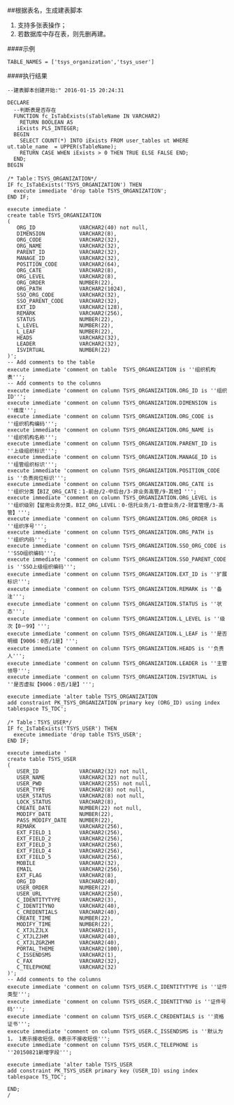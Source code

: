 ##根据表名，生成建表脚本  

1. 支持多张表操作；
2. 若数据库中存在表，则先删再建。



####示例  

	TABLE_NAMES = ['tsys_organization','tsys_user']
####执行结果  

		
	--建表脚本创建开始:" 2016-01-15 20:24:31

	DECLARE
	  --判断表是否存在
	  FUNCTION fc_IsTabExists(sTableName IN VARCHAR2)
	    RETURN BOOLEAN AS
	   iExists PLS_INTEGER;
	  BEGIN
	    SELECT COUNT(*) INTO iExists FROM user_tables ut WHERE ut.table_name  = UPPER(sTableName);
	    RETURN CASE WHEN iExists > 0 THEN TRUE ELSE FALSE END;
	  END;
	BEGIN
	    
	/* Table：TSYS_ORGANIZATION*/
	IF fc_IsTabExists('TSYS_ORGANIZATION') THEN
	  execute immediate 'drop table TSYS_ORGANIZATION';
	END IF;
	
	execute immediate '
	create table TSYS_ORGANIZATION
	(
	   ORG_ID              VARCHAR2(40) not null,
	   DIMENSION           VARCHAR2(8),
	   ORG_CODE            VARCHAR2(32),
	   ORG_NAME            VARCHAR2(32),
	   PARENT_ID           VARCHAR2(32),
	   MANAGE_ID           VARCHAR2(32),
	   POSITION_CODE       VARCHAR2(64),
	   ORG_CATE            VARCHAR2(8),
	   ORG_LEVEL           VARCHAR2(8),
	   ORG_ORDER           NUMBER(22),
	   ORG_PATH            VARCHAR2(1024),
	   SSO_ORG_CODE        VARCHAR2(32),
	   SSO_PARENT_CODE     VARCHAR2(32),
	   EXT_ID              VARCHAR2(128),
	   REMARK              VARCHAR2(256),
	   STATUS              NUMBER(22),
	   L_LEVEL             NUMBER(22),
	   L_LEAF              NUMBER(22),
	   HEADS               VARCHAR2(32),
	   LEADER              VARCHAR2(32),
	   ISVIRTUAL           NUMBER(22)
	)';
	-- Add comments to the table
	execute immediate 'comment on table  TSYS_ORGANIZATION is ''组织机构表''';
	-- Add comments to the columns
	execute immediate 'comment on column TSYS_ORGANIZATION.ORG_ID is ''组织ID''';
	execute immediate 'comment on column TSYS_ORGANIZATION.DIMENSION is ''维度''';
	execute immediate 'comment on column TSYS_ORGANIZATION.ORG_CODE is ''组织机构编码''';
	execute immediate 'comment on column TSYS_ORGANIZATION.ORG_NAME is ''组织机构名称''';
	execute immediate 'comment on column TSYS_ORGANIZATION.PARENT_ID is ''上级组织标识''';
	execute immediate 'comment on column TSYS_ORGANIZATION.MANAGE_ID is ''组管组织标识''';
	execute immediate 'comment on column TSYS_ORGANIZATION.POSITION_CODE is ''负责岗位标识''';
	execute immediate 'comment on column TSYS_ORGANIZATION.ORG_CATE is ''组织分类【BIZ_ORG_CATE：1-前台/2-中后台/3-非业务高管/9-其他】''';
	execute immediate 'comment on column TSYS_ORGANIZATION.ORG_LEVEL is ''组织级别【留用业务分类，BIZ_ORG_LEVEL：0-信托业务/1-自营业务/2-财富管理/3-高管】''';
	execute immediate 'comment on column TSYS_ORGANIZATION.ORG_ORDER is ''组织序号''';
	execute immediate 'comment on column TSYS_ORGANIZATION.ORG_PATH is ''组织内码''';
	execute immediate 'comment on column TSYS_ORGANIZATION.SSO_ORG_CODE is ''SSO组织编码''';
	execute immediate 'comment on column TSYS_ORGANIZATION.SSO_PARENT_CODE is ''SSO上级组织编码''';
	execute immediate 'comment on column TSYS_ORGANIZATION.EXT_ID is ''扩展标识''';
	execute immediate 'comment on column TSYS_ORGANIZATION.REMARK is ''备注''';
	execute immediate 'comment on column TSYS_ORGANIZATION.STATUS is ''状态''';
	execute immediate 'comment on column TSYS_ORGANIZATION.L_LEVEL is ''级次【0－99】''';
	execute immediate 'comment on column TSYS_ORGANIZATION.L_LEAF is ''是否明细【9006：0否/1是】''';
	execute immediate 'comment on column TSYS_ORGANIZATION.HEADS is ''负责人''';
	execute immediate 'comment on column TSYS_ORGANIZATION.LEADER is ''主管领导''';
	execute immediate 'comment on column TSYS_ORGANIZATION.ISVIRTUAL is ''是否虚拟【9006：0否/1是】''';
	
	execute immediate 'alter table TSYS_ORGANIZATION 
	add constraint PK_TSYS_ORGANIZATION primary key (ORG_ID) using index tablespace TS_TDC';
	
	/* Table：TSYS_USER*/
	IF fc_IsTabExists('TSYS_USER') THEN
	  execute immediate 'drop table TSYS_USER';
	END IF;
	
	execute immediate '
	create table TSYS_USER
	(
	   USER_ID             VARCHAR2(32) not null,
	   USER_NAME           VARCHAR2(32) not null,
	   USER_PWD            VARCHAR2(255) not null,
	   USER_TYPE           VARCHAR2(8) not null,
	   USER_STATUS         VARCHAR2(8) not null,
	   LOCK_STATUS         VARCHAR2(8),
	   CREATE_DATE         NUMBER(22) not null,
	   MODIFY_DATE         NUMBER(22),
	   PASS_MODIFY_DATE    NUMBER(22),
	   REMARK              VARCHAR2(256),
	   EXT_FIELD_1         VARCHAR2(256),
	   EXT_FIELD_2         VARCHAR2(256),
	   EXT_FIELD_3         VARCHAR2(256),
	   EXT_FIELD_4         VARCHAR2(256),
	   EXT_FIELD_5         VARCHAR2(256),
	   MOBILE              VARCHAR2(32),
	   EMAIL               VARCHAR2(256),
	   EXT_FLAG            VARCHAR2(8),
	   ORG_ID              VARCHAR2(40),
	   USER_ORDER          NUMBER(22),
	   USER_URL            VARCHAR2(250),
	   C_IDENTITYTYPE      VARCHAR2(3),
	   C_IDENTITYNO        VARCHAR2(40),
	   C_CREDENTIALS       VARCHAR2(40),
	   CREATE_TIME         NUMBER(22),
	   MODIFY_TIME         NUMBER(22),
	   C_XTJLZJLX          VARCHAR2(1),
	   C_XTJLZJHM          VARCHAR2(40),
	   C_XTJLZGRZHM        VARCHAR2(40),
	   PORTAL_THEME        VARCHAR2(100),
	   C_ISSENDSMS         VARCHAR2(1),
	   C_FAX               VARCHAR2(32),
	   C_TELEPHONE         VARCHAR2(32)
	)';
	-- Add comments to the columns
	execute immediate 'comment on column TSYS_USER.C_IDENTITYTYPE is ''证件类型''';
	execute immediate 'comment on column TSYS_USER.C_IDENTITYNO is ''证件号码''';
	execute immediate 'comment on column TSYS_USER.C_CREDENTIALS is ''资格证书''';
	execute immediate 'comment on column TSYS_USER.C_ISSENDSMS is ''默认为1， 1表示接收短信、0表示不接收短信''';
	execute immediate 'comment on column TSYS_USER.C_TELEPHONE is ''20150821新增字段''';
	
	execute immediate 'alter table TSYS_USER 
	add constraint PK_TSYS_USER primary key (USER_ID) using index tablespace TS_TDC';
	
	END;
	/
